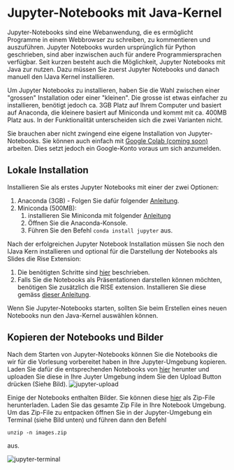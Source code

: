 
# Jupyter-Notebooks mit Java-Kernel

Jupyter-Notebooks sind eine Webanwendung, die es ermöglicht Programme in einem Webbrowser zu schreiben, zu kommentieren und auszuführen. 
Jupyter Notebooks wurden ursprünglich für Python geschrieben, sind aber inzwischen auch für andere Programmiersprachen verfügbar.
Seit kurzen besteht auch die Möglichkeit, Jupyter Notebooks mit Java zur nutzen.
Dazu müssen Sie zuerst Jupyter Notebooks und danach manuell den IJava Kernel installieren. 
 
Um Jupyter Notebooks zu installieren, haben Sie die Wahl zwischen einer "grossen" Installation oder einer "kleinen".
Die grosse ist etwas einfacher zu installieren, benötigt jedoch ca. 3GB Platz auf Ihrem Computer und basiert auf Anaconda, die kleinere basiert auf Miniconda und kommt mit ca. 400MB Platz aus.
In der Funktionalität unterscheiden sich die zwei Varianten nicht.

Sie brauchen aber nicht zwingend eine eigene Installation von Jupyter-Notebooks. Sie können auch einfach mit [Google Colab (coming soon)](./installation/colab-notebooks) arbeiten. Dies setzt jedoch ein Google-Konto voraus um sich anzumelden.

## Lokale Installation

Installieren Sie als erstes Jupyter Notebooks mit einer der zwei Optionen:

1. Anaconda (3GB) - Folgen Sie dafür folgender [Anleitung](https://jupyter.readthedocs.io/en/latest/install/notebook-classic.html).
1. Miniconda (500MB):
    1. installieren Sie Miniconda mit folgender [Anleitung](https://conda.io/projects/conda/en/latest/user-guide/install/index.html#regular-installation)
    1. Öffnen Sie die Anaconda-Konsole.
    1. Führen Sie den Befehl `conda install jupyter` aus.

Nach der erfolgreichen Jupyter Notebook Installation müssen Sie noch den IJava Kern installieren und optional für die Darstellung der Notebooks als Slides die Rise Extension:

1. Die benötigten Schritte sind [hier](https://github.com/SpencerPark/IJava#installing) beschrieben.
1. Falls Sie die Notebooks als Präsentationen darstellen können möchten, benötigen Sie zusätzlich die RISE extension. 
Installieren Sie diese gemäss [dieser Anleitung](https://rise.readthedocs.io/en/maint-5.6/installation.html).

Wenn Sie Jupyter-Notebooks starten, sollten Sie beim Erstellen eines neuen Notebooks nun den Java-Kernel auswählen können. 

## Kopieren der Notebooks und Bilder

Nach dem Starten von Jupyter-Notebooks können Sie die Notebooks die wir für die Vorlesung vorbereitet haben in Ihre Jupyter-Umgebung kopieren. 
Laden Sie dafür die entsprechenden Notebooks von [hier](https://nbviewer.jupyter.org/github/unibas-marcelluethi/gyminf-programmieren/tree/master/notebooks/) herunter und uploaden Sie 
diese in Ihre Juyter Umgebung indem Sie den Upload Button drücken (Siehe Bild).
![jupyter-upload](images/jupyter-upload.png)

Einige der Notebooks enthalten Bilder. Sie können diese [hier](https://drive.switch.ch/index.php/s/er6wJVVqT5U6yYf/download) als Zip-File herunterladen. Laden Sie das gesamte Zip File 
in Ihre Notebook Umgebung. Um das Zip-File zu entpacken öffnen Sie in der Jupyter-Umgebung ein Terminal (siehe Bild unten) und führen dann den Befehl
```
unzip -n images.zip
``` 
aus. 

![jupyter-terminal](images/jupyter-terminal.png)


